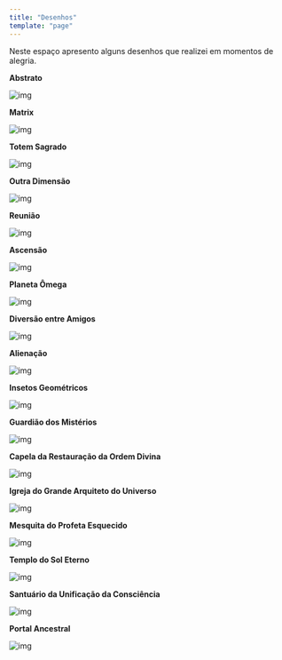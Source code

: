 ```yaml
---
title: "Desenhos"
template: "page"
---
```


Neste espaço apresento alguns desenhos que realizei em momentos de alegria.

<b>Abstrato</b>

![img](https://raw.githubusercontent.com/the-akira/akirablog/master/static/drawings/abstract.png)

<b>Matrix</b>

![img](https://raw.githubusercontent.com/the-akira/akirablog/master/static/drawings/matrix.png)

<b>Totem Sagrado</b>

![img](https://raw.githubusercontent.com/the-akira/akirablog/master/static/drawings/totem.png)

<b>Outra Dimensão</b>

![img](https://raw.githubusercontent.com/the-akira/akirablog/master/static/drawings/dimension.png)

<b>Reunião</b>

![img](https://raw.githubusercontent.com/the-akira/akirablog/master/static/drawings/reunion.png)

<b>Ascensão</b>

![img](https://raw.githubusercontent.com/the-akira/akirablog/master/static/drawings/ascension.png)

<b>Planeta Ômega</b>

![img](https://raw.githubusercontent.com/the-akira/akirablog/master/static/drawings/omega.png)

<b>Diversão entre Amigos</b>

![img](https://raw.githubusercontent.com/the-akira/akirablog/master/static/drawings/friends.png)

<b>Alienação</b>

![img](https://raw.githubusercontent.com/the-akira/akirablog/master/static/drawings/alienation.png)

<b>Insetos Geométricos</b>

![img](https://raw.githubusercontent.com/the-akira/akirablog/master/static/drawings/insects.png)

<b>Guardião dos Mistérios</b>

![img](https://raw.githubusercontent.com/the-akira/akirablog/master/static/drawings/key.png)

<b>Capela da Restauração da Ordem Divina</b>

![img](https://raw.githubusercontent.com/the-akira/akirablog/master/static/drawings/chapel.png)

<b>Igreja do Grande Arquiteto do Universo</b>

![img](https://raw.githubusercontent.com/the-akira/akirablog/master/static/drawings/church.png)

<b>Mesquita do Profeta Esquecido</b>

![img](https://raw.githubusercontent.com/the-akira/akirablog/master/static/drawings/moske.png)

<b>Templo do Sol Eterno</b>

![img](https://raw.githubusercontent.com/the-akira/akirablog/master/static/drawings/temple.png)

<b>Santuário da Unificação da Consciência</b>

![img](https://raw.githubusercontent.com/the-akira/akirablog/master/static/drawings/sunmoon.png)

<b>Portal Ancestral</b>

![img](https://raw.githubusercontent.com/the-akira/akirablog/master/static/drawings/portal.png)
